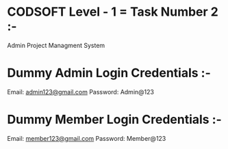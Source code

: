 # CODSOFT Level - 1 = Task Number 2 :-
Admin Project Managment System


# Dummy Admin Login Credentials :-

Email:    admin123@gmail.com
Password: Admin@123



# Dummy Member Login Credentials :-

Email:    member123@gmail.com
Password: Member@123
